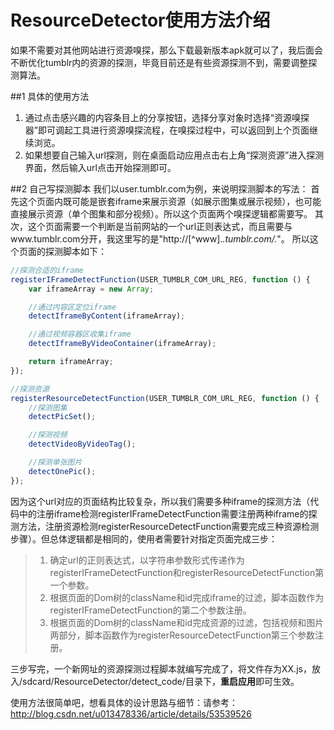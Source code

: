# ResourceDetector使用方法介绍

如果不需要对其他网站进行资源嗅探，那么下载最新版本apk就可以了，我后面会不断优化tumblr内的资源的探测，毕竟目前还是有些资源探测不到，需要调整探测算法。

##1 具体的使用方法
1. 通过点击感兴趣的内容条目上的分享按钮，选择分享对象时选择“资源嗅探器”即可调起工具进行资源嗅探流程，在嗅探过程中，可以返回到上个页面继续浏览。
2. 如果想要自己输入url探测，则在桌面启动应用点击右上角“探测资源”进入探测界面，然后输入url点击开始探测即可。

##2 自己写探测脚本
我们以user.tumblr.com为例，来说明探测脚本的写法：
首先这个页面内既可能是嵌套iframe来展示资源（如展示图集或展示视频），也可能直接展示资源（单个图集和部分视频）。所以这个页面两个嗅探逻辑都需要写。
其次，这个页面需要一个判断是当前网站的一个url正则表达式，而且需要与www.tumblr.com分开，我这里写的是"http://[^www].*.tumblr.com/.*"。
所以这个页面的探测脚本如下：
```javascript
//探测合适的iframe
registerIFrameDetectFunction(USER_TUMBLR_COM_URL_REG, function () {
    var iframeArray = new Array;

    //通过内容区定位iframe
    detectIframeByContent(iframeArray);

    //通过视频容器区收集iframe
    detectIframeByVideoContainer(iframeArray);

    return iframeArray;
});

//探测资源
registerResourceDetectFunction(USER_TUMBLR_COM_URL_REG, function () {
    //探测图集
    detectPicSet();

	//探测视频
	detectVideoByVideoTag();

	//探测单张图片
	detectOnePic();
});
```

因为这个url对应的页面结构比较复杂，所以我们需要多种iframe的探测方法（代码中的注册iframe检测registerIFrameDetectFunction需要注册两种iframe的探测方法，注册资源检测registerResourceDetectFunction需要完成三种资源检测步骤）。但总体逻辑都是相同的，使用者需要针对指定页面完成三步：
>1. 确定url的正则表达式，以字符串参数形式传递作为registerIFrameDetectFunction和registerResourceDetectFunction第一个参数。
>2. 根据页面的Dom树的className和id完成iframe的过滤，脚本函数作为registerIFrameDetectFunction的第二个参数注册。
>3. 根据页面的Dom树的className和id完成资源的过滤，包括视频和图片两部分，脚本函数作为registerResourceDetectFunction第三个参数注册。

三步写完，一个新网址的资源探测过程脚本就编写完成了，将文件存为XX.js，放入/sdcard/ResourceDetector/detect_code/目录下，**重启应用**即可生效。

使用方法很简单吧，想看具体的设计思路与细节：请参考：http://blog.csdn.net/u013478336/article/details/53539526